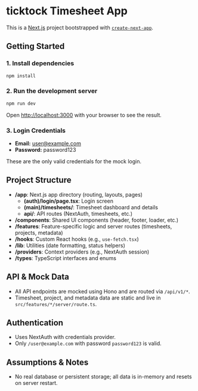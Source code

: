 # ticktock Timesheet App

This is a [Next.js](https://nextjs.org) project bootstrapped with [`create-next-app`](https://nextjs.org/docs/app/api-reference/cli/create-next-app).

## Getting Started

### 1. Install dependencies

```bash
npm install
```

### 2. Run the development server

```bash
npm run dev
```

Open [http://localhost:3000](http://localhost:3000) with your browser to see the result.

### 3. Login Credentials

- **Email:** user@example.com
- **Password:** password123

These are the only valid credentials for the mock login.

## Project Structure

- **/app**: Next.js app directory (routing, layouts, pages)
  - **(auth)/login/page.tsx**: Login screen
  - **(main)/timesheets/**: Timesheet dashboard and details
  - **api/**: API routes (NextAuth, timesheets, etc.)
- **/components**: Shared UI components (header, footer, loader, etc.)
- **/features**: Feature-specific logic and server routes (timesheets, projects, metadata)
- **/hooks**: Custom React hooks (e.g., `use-fetch.tsx`)
- **/lib**: Utilities (date formatting, status helpers)
- **/providers**: Context providers (e.g., NextAuth session)
- **/types**: TypeScript interfaces and enums

## API & Mock Data

- All API endpoints are mocked using Hono and are routed via `/api/v1/*`.
- Timesheet, project, and metadata data are static and live in `src/features/*/server/route.ts`.

## Authentication

- Uses NextAuth with credentials provider.
- Only `/user@example.com` with password `password123` is valid.

## Assumptions & Notes

- No real database or persistent storage; all data is in-memory and resets on server restart.
